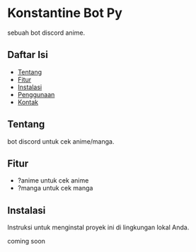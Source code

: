 # Konstantine Bot Py

sebuah bot discord anime.

## Daftar Isi

- [Tentang](#tentang)
- [Fitur](#fitur)
- [Instalasi](#instalasi)
- [Penggunaan](#penggunaan)
- [Kontak](#kontak)

## Tentang

bot discord untuk cek anime/manga.

## Fitur

- ?anime <nama anime> untuk cek anime
- ?manga <nama manga> untuk cek manga 

## Instalasi

Instruksi untuk menginstal proyek ini di lingkungan lokal Anda.

coming soon
